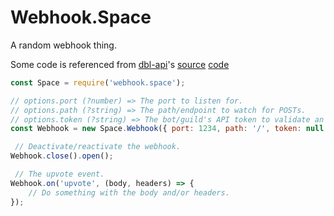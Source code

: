 # Webhook.Space

A random webhook thing.

Some code is referenced from [dbl-api](https://www.npmjs.com/package/dbl-api)'s [source](https://github.com/xDimGG/dbl-api/blob/master/src/Client.js#L181) [code](https://github.com/xDimGG/dbl-api/blob/master/src/Util.js#L2)

```js
const Space = require('webhook.space');

// options.port (?number) => The port to listen for.
// options.path (?string) => The path/endpoint to watch for POSTs.
// options.token (?string) => The bot/guild's API token to validate an upvote.
const Webhook = new Space.Webhook({ port: 1234, path: '/', token: null });

 // Deactivate/reactivate the webhook.
Webhook.close().open();

 // The upvote event.
Webhook.on('upvote', (body, headers) => {
    // Do something with the body and/or headers.
});
```